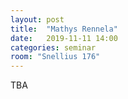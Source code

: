 ```yaml
---
layout: post
title:  "Mathys Rennela"
date:   2019-11-11 14:00
categories: seminar
room: "Snellius 176"
---
```


TBA
